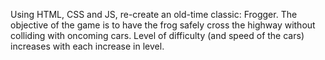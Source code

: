 Using HTML, CSS and JS, re-create an old-time classic: Frogger. The objective of the game is to have the frog safely cross the highway without colliding with oncoming cars. Level of difficulty (and speed of the cars) increases with each increase in level. 
